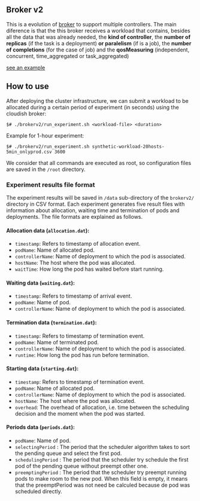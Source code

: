 ## Broker v2

This is a evolution of [broker](https://github.com/cloudish-ufcg/cloudish-kubernetes-experiment/blob/support-multiple-controllers/broker/broker.go)
to support multiple controllers. The main diference is that the this broker receives a workload that contains, besides all the data that was already needed,
the **kind of controller**, the **number of replicas** (if the task is a deployment) **or paralelism** (if is a job), the **number of completions** (for the case of job)
and the **qosMeasuring** (independent, concurrent, time_aggregated or task_aggregated)

[see an example](https://github.com/cloudish-ufcg/cloudish-kubernetes-experiment/blob/support-multiple-controllers/brokerv2/input.example)

## How to use

After deploying the cluster infrastructure, we can submit a workload to be allocated during a certain period of experiment (in seconds) using the cloudish broker:

`$# ./brokerv2/run_experiment.sh <workload-file> <duration>`

Example for 1-hour experiment:

`$# ./brokerv2/run_experiment.sh synthetic-workload-20hosts-5min_onlyprod.csv 3600`

We consider that all commands are executed as root, so configuration files are saved in the `/root` directory.

### Experiment results file format

The experiment results will be saved in `/data` sub-directory of the `brokerv2/` directory in CSV format. Each experiment generates five result files with information about allocation, waiting time and termination of pods and deployments. The file formats are explained as follows.

#### Allocation data (`allocation.dat`):

- `timestamp`: Refers to timestamp of allocation event.
- `podName`: Name of allocated pod.
- `controllerName`: Name of deployment to which the pod is associated.
- `hostName`: The host where the pod was allocated.
- `waitTime`: How long the pod has waited before start running.

#### Waiting data (`waiting.dat`):

- `timestamp`: Refers to timestamp of arrival event.
- `podName`: Name of pod.
- `controllerName`: Name of deployment to which the pod is associated.

#### Termination data (`termination.dat`):

- `timestamp`: Refers to timestamp of termination event.
- `podName`: Name of terminated pod.
- `controllerName`: Name of deployment to which the pod is associated.
- `runtime`: How long the pod has run before termination.

#### Starting data (`starting.dat`):

- `timestamp`: Refers to timestamp of termination event.
- `podName`: Name of allocated pod.
- `controllerName`: Name of deployment to which the pod is associated.
- `hostName`: The host where the pod was allocated.
- `overhead`: The overhead of allocation, i.e. time between the scheduling decision and the moment when the pod was started.


#### Periods data (`periods.dat`):

- `podName`: Name of pod.
- `selectingPeriod` : The period that the scheduler algorithm takes to sort the pending queue and select the first pod.
- `schedulingPeriod` : The period that the scheduler try schedule the first pod of the pending queue without preempt other one.
- `preemptingPeriod` : The period that the scheduler try preempt running pods to make room to the new pod. When this field is empty, it means that the preemptPeriod was not need be calculed because de pod was scheduled directly.
